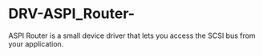 DRV-ASPI_Router-
================

ASPI Router is a small device driver that lets you access the SCSI bus from your application.
